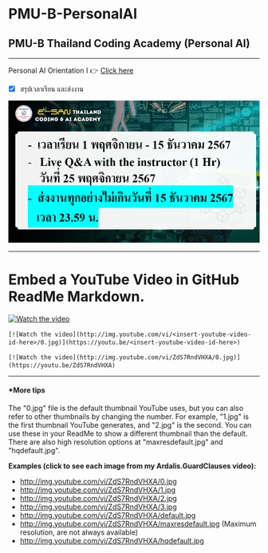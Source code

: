 # PMU-B-PersonalAI
## PMU-B Thailand Coding Academy (Personal AI)
----
Personal AI Orientation I :point_right: [Click here](https://github.com/mynameMdung/PMU-B-PersonalAI/blob/main/121123_Orientation_PersonalAI.pdf)
- [x] สรุปเวลาเรียน และส่งงาน


![schedule](conclude.png)  


---------


# Embed a YouTube Video in GitHub ReadMe Markdown.

[![Watch the video](http://img.youtube.com/vi/ZdS7RndVHXA/0.jpg)](https://youtu.be/ZdS7RndVHXA)


```
[![Watch the video](http://img.youtube.com/vi/<insert-youtube-video-id-here>/0.jpg)](https://youtu.be/<insert-youtube-video-id-here>)
```

```
[![Watch the video](http://img.youtube.com/vi/ZdS7RndVHXA/0.jpg)](https://youtu.be/ZdS7RndVHXA)
```

---

#### *More tips
The "0.jpg" file is the default thumbnail YouTube uses, but you can also refer to other thumbnails by changing the number. For example, "1.jpg" is the first thumbnail YouTube generates, and "2.jpg" is the second. You can use these in your ReadMe to show a different thumbnail than the default. There are also high resolution options at "maxresdefault.jpg" and "hqdefault.jpg".

 **Examples (click to see each image from my Ardalis.GuardClauses video):**

- http://img.youtube.com/vi/ZdS7RndVHXA/0.jpg
- http://img.youtube.com/vi/ZdS7RndVHXA/1.jpg
- http://img.youtube.com/vi/ZdS7RndVHXA/2.jpg
- http://img.youtube.com/vi/ZdS7RndVHXA/3.jpg
- http://img.youtube.com/vi/ZdS7RndVHXA/default.jpg
- http://img.youtube.com/vi/ZdS7RndVHXA/maxresdefault.jpg (Maximum resolution, are not always available)
- http://img.youtube.com/vi/ZdS7RndVHXA/hqdefault.jpg







